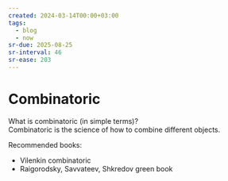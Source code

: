 ```yaml
---
created: 2024-03-14T00:00+03:00
tags:
  - blog
  - now
sr-due: 2025-08-25
sr-interval: 46
sr-ease: 203
---
```


# Combinatoric

What is combinatoric (in simple terms)?
<br class="f">
Combinatoric is the science of how to combine different objects.

Recommended books:
- Vilenkin combinatoric
- Raigorodsky, Savvateev, Shkredov green book